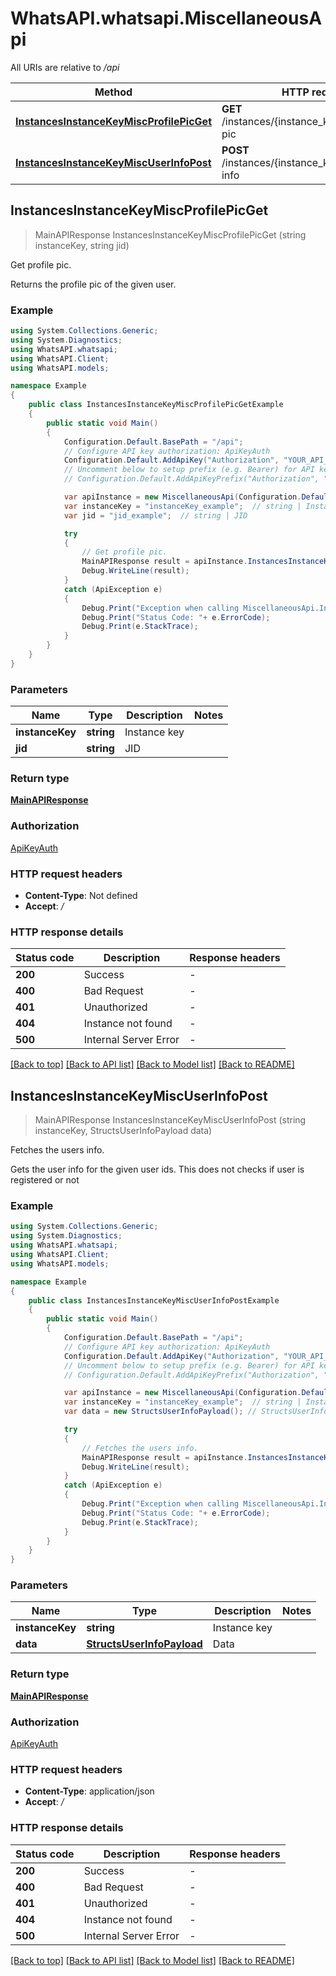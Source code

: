 # WhatsAPI.whatsapi.MiscellaneousApi

All URIs are relative to */api*

Method | HTTP request | Description
------------- | ------------- | -------------
[**InstancesInstanceKeyMiscProfilePicGet**](MiscellaneousApi.md#instancesinstancekeymiscprofilepicget) | **GET** /instances/{instance_key}/misc/profile-pic | Get profile pic.
[**InstancesInstanceKeyMiscUserInfoPost**](MiscellaneousApi.md#instancesinstancekeymiscuserinfopost) | **POST** /instances/{instance_key}/misc/user-info | Fetches the users info.



## InstancesInstanceKeyMiscProfilePicGet

> MainAPIResponse InstancesInstanceKeyMiscProfilePicGet (string instanceKey, string jid)

Get profile pic.

Returns the profile pic of the given user.

### Example

```csharp
using System.Collections.Generic;
using System.Diagnostics;
using WhatsAPI.whatsapi;
using WhatsAPI.Client;
using WhatsAPI.models;

namespace Example
{
    public class InstancesInstanceKeyMiscProfilePicGetExample
    {
        public static void Main()
        {
            Configuration.Default.BasePath = "/api";
            // Configure API key authorization: ApiKeyAuth
            Configuration.Default.AddApiKey("Authorization", "YOUR_API_KEY");
            // Uncomment below to setup prefix (e.g. Bearer) for API key, if needed
            // Configuration.Default.AddApiKeyPrefix("Authorization", "Bearer");

            var apiInstance = new MiscellaneousApi(Configuration.Default);
            var instanceKey = "instanceKey_example";  // string | Instance key
            var jid = "jid_example";  // string | JID

            try
            {
                // Get profile pic.
                MainAPIResponse result = apiInstance.InstancesInstanceKeyMiscProfilePicGet(instanceKey, jid);
                Debug.WriteLine(result);
            }
            catch (ApiException e)
            {
                Debug.Print("Exception when calling MiscellaneousApi.InstancesInstanceKeyMiscProfilePicGet: " + e.Message );
                Debug.Print("Status Code: "+ e.ErrorCode);
                Debug.Print(e.StackTrace);
            }
        }
    }
}
```

### Parameters


Name | Type | Description  | Notes
------------- | ------------- | ------------- | -------------
 **instanceKey** | **string**| Instance key | 
 **jid** | **string**| JID | 

### Return type

[**MainAPIResponse**](MainAPIResponse.md)

### Authorization

[ApiKeyAuth](../README.md#ApiKeyAuth)

### HTTP request headers

- **Content-Type**: Not defined
- **Accept**: */*


### HTTP response details
| Status code | Description | Response headers |
|-------------|-------------|------------------|
| **200** | Success |  -  |
| **400** | Bad Request |  -  |
| **401** | Unauthorized |  -  |
| **404** | Instance not found |  -  |
| **500** | Internal Server Error |  -  |

[[Back to top]](#)
[[Back to API list]](../README.md#documentation-for-api-endpoints)
[[Back to Model list]](../README.md#documentation-for-models)
[[Back to README]](../README.md)


## InstancesInstanceKeyMiscUserInfoPost

> MainAPIResponse InstancesInstanceKeyMiscUserInfoPost (string instanceKey, StructsUserInfoPayload data)

Fetches the users info.

Gets the user info for the given user ids. This does not checks if user is registered or not

### Example

```csharp
using System.Collections.Generic;
using System.Diagnostics;
using WhatsAPI.whatsapi;
using WhatsAPI.Client;
using WhatsAPI.models;

namespace Example
{
    public class InstancesInstanceKeyMiscUserInfoPostExample
    {
        public static void Main()
        {
            Configuration.Default.BasePath = "/api";
            // Configure API key authorization: ApiKeyAuth
            Configuration.Default.AddApiKey("Authorization", "YOUR_API_KEY");
            // Uncomment below to setup prefix (e.g. Bearer) for API key, if needed
            // Configuration.Default.AddApiKeyPrefix("Authorization", "Bearer");

            var apiInstance = new MiscellaneousApi(Configuration.Default);
            var instanceKey = "instanceKey_example";  // string | Instance key
            var data = new StructsUserInfoPayload(); // StructsUserInfoPayload | Data

            try
            {
                // Fetches the users info.
                MainAPIResponse result = apiInstance.InstancesInstanceKeyMiscUserInfoPost(instanceKey, data);
                Debug.WriteLine(result);
            }
            catch (ApiException e)
            {
                Debug.Print("Exception when calling MiscellaneousApi.InstancesInstanceKeyMiscUserInfoPost: " + e.Message );
                Debug.Print("Status Code: "+ e.ErrorCode);
                Debug.Print(e.StackTrace);
            }
        }
    }
}
```

### Parameters


Name | Type | Description  | Notes
------------- | ------------- | ------------- | -------------
 **instanceKey** | **string**| Instance key | 
 **data** | [**StructsUserInfoPayload**](StructsUserInfoPayload.md)| Data | 

### Return type

[**MainAPIResponse**](MainAPIResponse.md)

### Authorization

[ApiKeyAuth](../README.md#ApiKeyAuth)

### HTTP request headers

- **Content-Type**: application/json
- **Accept**: */*


### HTTP response details
| Status code | Description | Response headers |
|-------------|-------------|------------------|
| **200** | Success |  -  |
| **400** | Bad Request |  -  |
| **401** | Unauthorized |  -  |
| **404** | Instance not found |  -  |
| **500** | Internal Server Error |  -  |

[[Back to top]](#)
[[Back to API list]](../README.md#documentation-for-api-endpoints)
[[Back to Model list]](../README.md#documentation-for-models)
[[Back to README]](../README.md)


